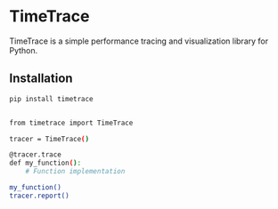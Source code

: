 # TimeTrace

TimeTrace is a simple performance tracing and visualization library for Python.

## Installation

```sh
pip install timetrace


from timetrace import TimeTrace

tracer = TimeTrace()

@tracer.trace
def my_function():
    # Function implementation

my_function()
tracer.report()
